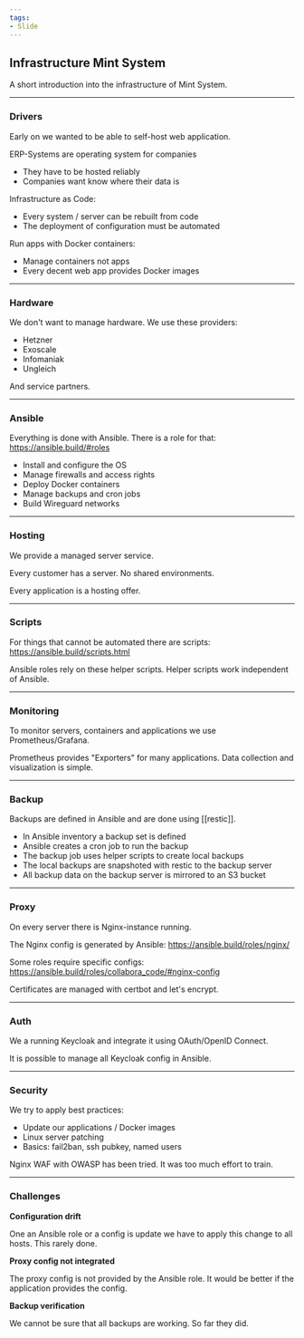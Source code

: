 ```yaml
---
tags:
- Slide
---
```

## Infrastructure Mint System

A short introduction into the infrastructure of Mint System.

---
### Drivers

Early on we wanted to be able to self-host web application.

ERP-Systems are operating system for companies
* They have to be hosted reliably
* Companies want know where their data is

Infrastructure as Code:
* Every system / server can be rebuilt from code
* The deployment of configuration must be automated

Run apps with Docker containers:
* Manage containers not apps
* Every decent web app provides Docker images

---
### Hardware

We don't want to manage hardware. We use these providers:

* Hetzner
* Exoscale
* Infomaniak
* Ungleich

And service partners.

---
### Ansible

Everything is done with Ansible. There is a role for that: <https://ansible.build/#roles>

* Install and configure the OS
* Manage firewalls and access rights
* Deploy Docker containers
* Manage backups and cron jobs
* Build Wireguard networks

---

### Hosting

We provide a managed server service.

Every customer has a server. No shared environments.

Every application is a hosting offer.

---
### Scripts

For things that cannot be automated there are scripts: <https://ansible.build/scripts.html>

Ansible roles rely on these helper scripts. Helper scripts work independent of Ansible.

---
### Monitoring

To monitor servers, containers and applications we use Prometheus/Grafana.

Prometheus provides "Exporters" for many applications. Data collection and visualization is simple.

---
### Backup

Backups are defined in Ansible and are done using [[restic]].

* In Ansible inventory a backup set is defined
* Ansible creates a cron job to run the backup
* The backup job uses helper scripts to create local backups
* The local backups are snapshoted with restic to the backup server
* All backup data on the backup server is mirrored to an S3 bucket

---
### Proxy

On every server there is Nginx-instance running.

The Nginx config is generated by Ansible: <https://ansible.build/roles/nginx/>

Some roles require specific configs: <https://ansible.build/roles/collabora_code/#nginx-config>

Certificates are managed with certbot and let's encrypt.

---
### Auth

We a running Keycloak and integrate it using OAuth/OpenID Connect.

It is possible to manage all Keycloak config in Ansible.

---
### Security

We try to apply best practices:

* Update our applications / Docker images
* Linux server patching
* Basics: fail2ban, ssh pubkey, named users

Nginx WAF with OWASP has been tried. It was too much effort to train.

---
### Challenges

**Configuration drift**

One an Ansible role or a config is update we have to apply this change to all hosts. This rarely done.

**Proxy config not integrated**

The proxy config is not provided by the Ansible role. It would be better if the application provides the config.

**Backup verification**

We cannot be sure that all backups are working. So far they did.
